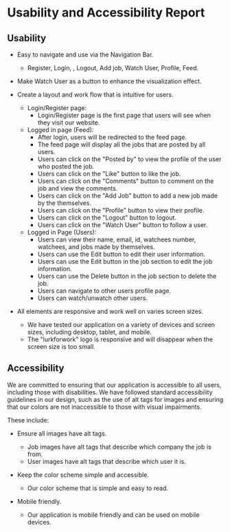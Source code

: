 # Usability and Accessibility Report

## Usability

- Easy to navigate and use via the Navigation Bar.
    - Register, Login, , Logout, Add job, Watch User, Profile, Feed.
- Make Watch User as a button to enhance the visualization effect.
- Create a layout and work flow that is intuitive for users.
    - Login/Register page:
        - Login/Register page is the first page that users will see when they visit our website.
    - Logged in page (Feed):
        - After login, users will be redirected to the feed page.
        - The feed page will display all the jobs that are posted by all users.
        - Users can click on the "Posted by" to view the profile of the user who posted the job.
        - Users can click on the "Like" button to like the job.
        - Users can click on the "Comments" button to comment on the job and view the comments.
        - Users can click on the "Add Job" button to add a new job made by the themselves.
        - Users can click on the "Profile" button to view their profile.
        - Users can click on the "Logout" button to logout.
        - Users can click on the "Watch User" button to follow a user.
    - Logged in Page (Users):
        - Users can view their name, email, id, watchees number, watchees, and jobs made by themselves.
        - Users can use the Edit button to edit their user information.
        - Users can use the Edit button in the job section to edit the job information.
        - Users can use the Delete button in the job section to delete the job.
        - Users can navigate to other users profile page.
        - Users can watch/unwatch other users.

- All elements are responsive and work well on varies screen sizes.
    - We have tested our application on a variety of devices and screen sizes, including desktop, tablet, and mobile. 
    - The "lurkforwork" logo is responsive and will disappear when the screen size is too small.

## Accessibility

We are committed to ensuring that our application is accessible to all users, including those with disabilities. We have followed standard accessibility guidelines in our design, such as the use of alt tags for images and ensuring that our colors are not inaccessible to those with visual impairments. 

These include:

- Ensure all images have alt tags.
    - Job images have alt tags that describe which company the job is from.
    - User images have alt tags that describe which user it is.

- Keep the color scheme simple and accessible.
    - Our color scheme that is simple and easy to read.

- Mobile friendly.
    - Our application is mobile friendly and can be used on mobile devices.